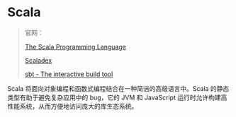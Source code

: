 # Scala

> 官网：
>
> [The Scala Programming Language](https://www.scala-lang.org/)  
>
> [Scaladex](https://index.scala-lang.org/)  
>
> [sbt - The interactive build tool](https://www.scala-sbt.org/)

Scala 将面向对象编程和函数式编程结合在一种简洁的高级语言中。Scala 的静态类型有助于避免复杂应用中的 bug，它的 JVM 和 JavaScript 运行时允许构建高性能系统，从而方便地访问庞大的库生态系统。